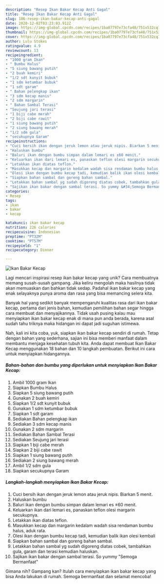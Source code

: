 ```yaml
---
description: "Resep Ikan Bakar Kecap Anti Gagal"
title: "Resep Ikan Bakar Kecap Anti Gagal"
slug: 186-resep-ikan-bakar-kecap-anti-gagal
date: 2020-12-02T03:23:03.912Z
image: https://img-global.cpcdn.com/recipes/1ba07797e73cfa48/751x532cq70/ikan-bakar-kecap-foto-resep-utama.jpg
thumbnail: https://img-global.cpcdn.com/recipes/1ba07797e73cfa48/751x532cq70/ikan-bakar-kecap-foto-resep-utama.jpg
cover: https://img-global.cpcdn.com/recipes/1ba07797e73cfa48/751x532cq70/ikan-bakar-kecap-foto-resep-utama.jpg
author: Lulu Stokes
ratingvalue: 4.9
reviewcount: 13
recipeingredient:
- "1000 gram Ikan"
- " Bumbu Halus"
- "5 siung bawang putih"
- "2 buah kemiri"
- "1/2 sdt kunyit bubuk"
- "1 sdm ketumbar bubuk"
- "1 sdt garam"
- " Bahan pelengkap ikan"
- "3 sdm kecap manis"
- "2 sdm margarin"
- " Bahan Sambal Terasi"
- "Seujung jari terasi"
- "1 biji cabe merah"
- "2 biji cabe rawit"
- "1 siung bawang putih"
- "2 siung bawang merah"
- "1/2 sdm gula"
- "secukupnya Garam"
recipeinstructions:
- "Cuci bersih ikan dengan jeruk lemon atau jeruk nipis. Biarkan 5 menit."
- "Haluskan bumbu"
- "Baluri ikan dengan bumbu simpan dalam lemari es ±60 menit."
- "Keluarkan ikan dari lemari es, panaskan teflon olesi margarin secukupnya."
- "Letakkan ikan diatas teflon."
- "Masukkan kecap dan margarin kedalam wadah sisa rendaman bumbu halus, aduk rata."
- "Olesi ikan dengan bumbu kecap tadi, kemudian balik ikan olesi kembali"
- "Siapkan bahan sambal dan goreng bahan sambal."
- "Letakkan bahan sambal yg sudah digoreng diatas cobek, tambahkan gula, garam dan terasi kemudian haluskan."
- "Sajikan ikan bakar dengan sambal terasi. So yummy &#34;Semoga Bermanfaat&#34;"
categories:
- Resep
tags:
- ikan
- bakar
- kecap

katakunci: ikan bakar kecap 
nutrition: 226 calories
recipecuisine: Indonesian
preptime: "PT32M"
cooktime: "PT57M"
recipeyield: "1"
recipecategory: Dinner

---
```



![Ikan Bakar Kecap](https://img-global.cpcdn.com/recipes/1ba07797e73cfa48/751x532cq70/ikan-bakar-kecap-foto-resep-utama.jpg)

Lagi mencari inspirasi resep ikan bakar kecap yang unik? Cara membuatnya memang susah-susah gampang. Jika keliru mengolah maka hasilnya tidak akan memuaskan dan bahkan tidak sedap. Padahal ikan bakar kecap yang enak selayaknya punya aroma dan rasa yang bisa memancing selera kita.



Banyak hal yang sedikit banyak mempengaruhi kualitas rasa dari ikan bakar kecap, pertama dari jenis bahan, kemudian pemilihan bahan segar hingga cara membuat dan menyajikannya. Tidak usah pusing kalau mau menyiapkan ikan bakar kecap enak di mana pun anda berada, karena asal sudah tahu triknya maka hidangan ini dapat jadi suguhan istimewa.


Nah, kali ini kita coba, yuk, siapkan ikan bakar kecap sendiri di rumah. Tetap dengan bahan yang sederhana, sajian ini bisa memberi manfaat dalam membantu menjaga kesehatan tubuh kita. Anda dapat membuat Ikan Bakar Kecap menggunakan 18 bahan dan 10 langkah pembuatan. Berikut ini cara untuk menyiapkan hidangannya.

<!--inarticleads1-->

##### Bahan-bahan dan bumbu yang diperlukan untuk menyiapkan Ikan Bakar Kecap:

1. Ambil 1000 gram Ikan
1. Siapkan  Bumbu Halus
1. Siapkan 5 siung bawang putih
1. Gunakan 2 buah kemiri
1. Siapkan 1/2 sdt kunyit bubuk
1. Gunakan 1 sdm ketumbar bubuk
1. Siapkan 1 sdt garam
1. Sediakan  Bahan pelengkap ikan
1. Sediakan 3 sdm kecap manis
1. Gunakan 2 sdm margarin
1. Sediakan  Bahan Sambal Terasi
1. Sediakan Seujung jari terasi
1. Siapkan 1 biji cabe merah
1. Siapkan 2 biji cabe rawit
1. Siapkan 1 siung bawang putih
1. Sediakan 2 siung bawang merah
1. Ambil 1/2 sdm gula
1. Siapkan secukupnya Garam




<!--inarticleads2-->

##### Langkah-langkah menyiapkan Ikan Bakar Kecap:

1. Cuci bersih ikan dengan jeruk lemon atau jeruk nipis. Biarkan 5 menit.
1. Haluskan bumbu
1. Baluri ikan dengan bumbu simpan dalam lemari es ±60 menit.
1. Keluarkan ikan dari lemari es, panaskan teflon olesi margarin secukupnya.
1. Letakkan ikan diatas teflon.
1. Masukkan kecap dan margarin kedalam wadah sisa rendaman bumbu halus, aduk rata.
1. Olesi ikan dengan bumbu kecap tadi, kemudian balik ikan olesi kembali
1. Siapkan bahan sambal dan goreng bahan sambal.
1. Letakkan bahan sambal yg sudah digoreng diatas cobek, tambahkan gula, garam dan terasi kemudian haluskan.
1. Sajikan ikan bakar dengan sambal terasi. So yummy &#34;Semoga Bermanfaat&#34;




Gimana nih? Gampang kan? Itulah cara menyiapkan ikan bakar kecap yang bisa Anda lakukan di rumah. Semoga bermanfaat dan selamat mencoba!
